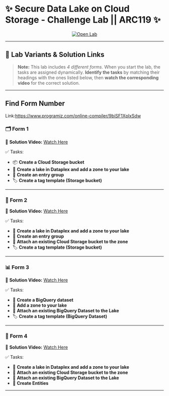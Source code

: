 # ✨ Secure Data Lake on Cloud Storage - Challenge Lab || ARC119 ✨  

<div align="center">

<a href="https://www.cloudskillsboost.google/focuses/63857?parent=catalog" target="_blank" rel="noopener noreferrer">
  <img src="https://img.shields.io/badge/Open_Lab-Cloud_Skills_Boost-4285F4?style=for-the-badge&logo=google&logoColor=white&labelColor=34A853" alt="Open Lab">
</a>

</div>

---

## 🧩 Lab Variants & Solution Links

> **Note:** This lab includes *4 different forms*. When you start the lab, the tasks are assigned dynamically. **Identify the tasks** by matching their headings with the ones listed below, then **watch the corresponding video** for the correct solution. 

---

## Find Form Number
Link:https://www.programiz.com/online-compiler/9biSF1XplxSdw

### 🗂️ **Form 1**  
🔗 **Solution Video:** [Watch Here](https://youtu.be/uPz0_2td5GU)

✅ Tasks:
- 📦 **Create a Cloud Storage bucket**  
- 🌊 **Create a lake in Dataplex and add a zone to your lake**  
- 📘 **Create an entry group**  
- 🏷️ **Create a tag template (Storage bucket)**  

---

### 📁 **Form 2**  
🔗 **Solution Video:** [Watch Here](https://youtu.be/SVa3y7vi_zI)

✅ Tasks:
- 🌊 **Create a lake in Dataplex and add a zone to your lake**  
- 📘 **Create an entry group**  
- 🔗 **Attach an existing Cloud Storage bucket to the zone**  
- 🏷️ **Create a tag template (Storage bucket)**  

---

### 📊 **Form 3**  
🔗 **Solution Video:** [Watch Here](https://youtu.be/OUezxkwd_A0)

✅ Tasks:
- 🧠 **Create a BigQuery dataset**  
- 🌊 **Add a zone to your lake**  
- 🔗 **Attach an existing BigQuery Dataset to the Lake**  
- 🏷️ **Create a tag template (BigQuery Dataset)**  

---

### 🧪 **Form 4**  
🔗 **Solution Video:** [Watch Here](https://youtu.be/QImp0EF9y04)

✅ Tasks:
- 🌊 **Create a lake in Dataplex and add a zone to your lake**  
- 🔗 **Attach an existing Cloud Storage bucket to the zone**  
- 🔗 **Attach an existing BigQuery Dataset to the Lake**  
- 📍 **Create Entities**  

---

<div align="center">


